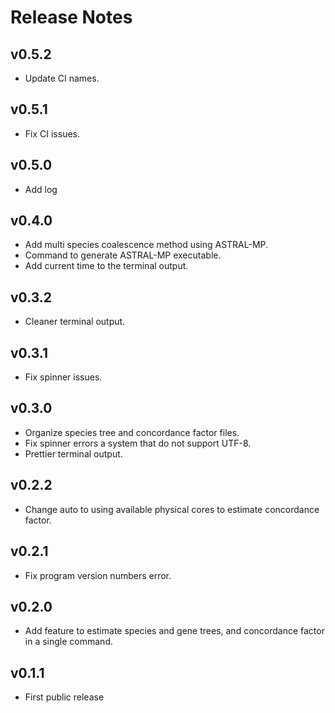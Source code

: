 # Release Notes

## v0.5.2

- Update CI names.

## v0.5.1

- Fix CI issues.

## v0.5.0

- Add log

## v0.4.0

- Add multi species coalescence method using ASTRAL-MP.
- Command to generate ASTRAL-MP executable.
- Add current time to the terminal output.

## v0.3.2

- Cleaner terminal output.

## v0.3.1

- Fix spinner issues.

## v0.3.0

- Organize species tree and concordance factor files.
- Fix spinner errors a system that do not support UTF-8.
- Prettier terminal output.

## v0.2.2

- Change auto to using available physical cores to estimate concordance factor.

## v0.2.1

- Fix program version numbers error.

## v0.2.0

- Add feature to estimate species and gene trees, and concordance factor in a single command.

## v0.1.1

- First public release
